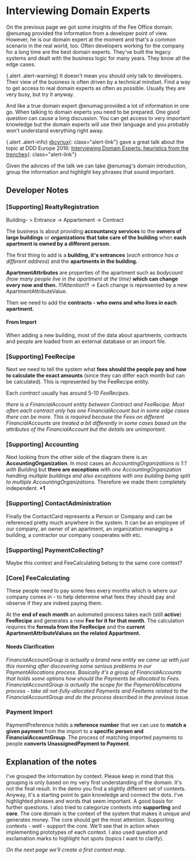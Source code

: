 # Interviewing Domain Experts

On the previous page we got some insights of the Fee Office domain. @enumag provided the
information from a developer point of view. However, he is our domain expert at the moment and
that's a common scenario in the real world, too. Often developers working for the company for a long
time are the best domain experts. They've built the legacy systems and dealt with the business logic for
many years. They know all the edge cases.

{.alert .alert-warning}
It doesn't mean you should only talk to developers.
Their view of the business is often driven by a technical mindset. Find a way to get access to real domain experts
as often as possible. Usually they are very busy, but try it anyway.

And like a true domain expert @enumag provided a lot of information in one go. When talking to domain experts
you need to be prepared. One good question can cause a long discussion. You can get access to very important knowledge
but the domain experts will use their language and you probably won't understand everything right away.

{.alert .alert-info}
[@cyriux](https://github.com/cyriux){: class="alert-link"} gave a great talk about the topic at DDD Europe 2016:
[Interviewing Domain Experts: heuristics from the trenches](https://www.youtube.com/watch?v=XYw5Mn5yVMM){: class="alert-link"}

Given the advices of the talk we can take @enumag's domain introduction, group the information and highlight
key phrases that sound important.

## Developer Notes

### [Supporting] RealtyRegistration

Building- > Entrance -> Appartement -> Contract

The business is about providing **accountancy services** to the **owners of large buildings** or **organizations that take care of the building** when **each apartment is owned by a different person.**

The first thing to add is a **building, it's entrances** (*each entrance has a different address*) and the **apartments in the building.**

**ApartmentAttributes** are properties of the apartment such as *bodycount (how many people live in the apartment at the time)* **which can change every now and then.** *!!!Attention!!!* -> Each change is represented by a new ApartmentAttributeValue.

Then we need to add the **contracts - who owns and who lives in each apartment.**

#### From Import

When adding a new building, most of the data about apartments, contracts and people are loaded from an external database or an import file.

### [Supporting] FeeRecipe

Next we need to tell the system what **fees should the people pay and how to calculate the exact amounts** (since they can differ each month but can be calculated). This is represented by the FeeRecipe entity.

Each *contract* usually has around 5-10 *FeeRecipes*.

*there is a FinancialAccount entity between Contract and FeeRecipe. Most often each contract only has one FinancialAccount but in some edge cases there can be more. This is required because the Fees on different FinancialAccounts are treated a bit differently in some cases based on the attributes of the FinancialAccount but the details are unimportant.*

### [Supporting] Accounting

Next looking from the other side of the diagram there is an **AccountingOrganization**. In most cases an *AccountingOrganizations is 1:1 with Building* but **there are exceptions** with *one AccountingOrganization handling multiple buildings and also exceptions with one building being split to multiple AccountingOrganizations.* Therefore we made them completely independent. **+1**

### [Supporting] ContactAdministration

Finally the ContactCard represents a Person or Company and can be referenced pretty much anywhere in the system. It can be an employee of our company, an owner of an apartment, an organization managing a building, a contractor our company cooperates with etc.

### [Supporting] PaymentCollecting?
Maybe this context and FeeCalculating belong to the same core context?

### [Core] FeeCalculating

These people need to pay some fees every months which is where our company comes in - to help determine what fees they should pay and observe if they are indeed paying them.

At the **end of each month** an automated process takes each (still **active**) **FeeRecipe** and generates a new **Fee for it for that month**. The calculation requires the **formula from the FeeRecipe** and the **current ApartmentAttributeValues on the related Appartment.**

#### Needs Clarification

*FinancialAccountGroup is actually a brand new entity we came up with just this morning after discovering some serious problems in our PaymentAllocations process. Basically it's a group of FinancialAccounts that holds some options how should the Payments be allocated to Fees. FinancialAccountGroup is actually the scope for the PaymentAllocations process - take all not-fully-allocated Payments and FeeItems related to the FinancialAccountGroup and do the process described in the previous issue.*

### Payment Import

PaymentPreference holds a **reference number** that we can use to **match a given payment** from the import to a **specific person and FinancialAccountGroup**. The process of matching imported payments to people **converts UnassignedPayment to Payment**.

## Explanation of the notes

I've grouped the information by context. Please keep in mind that this grouping is only based on my very
first understanding of the domain. It's not the final result. In the demo you find a slightly different set of contexts.
Anyway, it's a starting point to gain knowledge and connect the dots. I've highlighted phrases and words that seem important.
A good basis for further questions. I also tried to categorize contexts into **supporting** and **core**.
The core domain is the context of the system that makes it unique and generates money. The core should get the most attention.
Supporting contexts - well - support the core. We'll see that in action when implementing prototypes of each context.
I also used question and exclamation marks to highlight hot spots (topics I want to clarify).

*On the next page we'll create a first context map.*